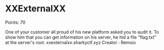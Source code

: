 # XXExternalXX

Points: 70

One of your customer all proud of his new platform asked you to audit it. To show him that you can get information on his server, he hid a file "flag.txt" at the server's root.
xxexternalxx.sharkyctf.xyz
Creator : Remsio
